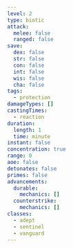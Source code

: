 ```yaml
---
level: 2
type: biotic
attack:
  melee: false
  ranged: false
save:
  dex: false
  str: false
  con: false
  int: false
  wis: false
  cha: false
tags:
  - protection
damageTypes: []
castingTimes:
  - reaction
duration:
  length: 1
  time: minute
instant: false
concentration: true
range: 0
aoe: false
detonates: false
primes: false
advancements:
  durable:
    mechanics: []
  counterstrike:
    mechanics: []
classes:
  - adept
  - sentinel
  - vanguard
---
```

